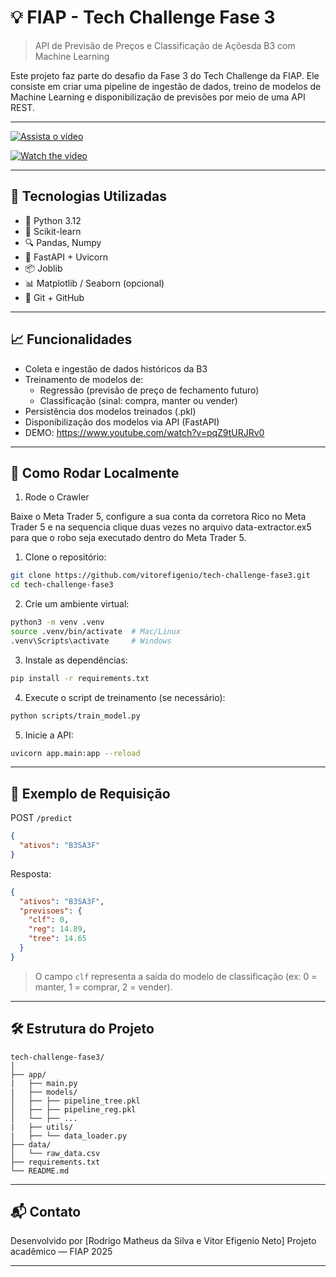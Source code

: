 # 💡 FIAP - Tech Challenge Fase 3  
> API de Previsão de Preços e Classificação de Açõesda B3 com Machine Learning  

Este projeto faz parte do desafio da Fase 3 do Tech Challenge da FIAP. Ele consiste em criar uma pipeline de ingestão de dados, treino de modelos de Machine Learning e disponibilização de previsões por meio de uma API REST.

---

[![Assista o vídeo](https://img.youtube.com/vi/pqZ9tURJRv0/maxresdefault.jpg)](https://www.youtube.com/watch?v=pqZ9tURJRv0)

[![Watch the video](https://img.youtube.com/vi/dQw4w9WgXcQ/maxresdefault.jpg)](https://www.youtube.com/watch?v=dQw4w9WgXcQ)

---

## 🔧 Tecnologias Utilizadas

- 🐍 Python 3.12  
- 🧪 Scikit-learn  
- 🔍 Pandas, Numpy  
- 🚀 FastAPI + Uvicorn  
- 📦 Joblib  
- 📊 Matplotlib / Seaborn (opcional)  
- 🐙 Git + GitHub  

---

## 📈 Funcionalidades

- Coleta e ingestão de dados históricos da B3
- Treinamento de modelos de:
  - Regressão (previsão de preço de fechamento futuro)
  - Classificação (sinal: compra, manter ou vender)
- Persistência dos modelos treinados (.pkl)
- Disponibilização dos modelos via API (FastAPI)
- DEMO: https://www.youtube.com/watch?v=pqZ9tURJRv0

---

## 🚀 Como Rodar Localmente

1. Rode o Crawler

Baixe o Meta Trader 5, configure a sua conta da corretora Rico no Meta Trader 5 e na sequencia clique duas vezes no arquivo data-extractor.ex5 para que o robo seja executado dentro do Meta Trader 5.

1. Clone o repositório:

```bash
git clone https://github.com/vitorefigenio/tech-challenge-fase3.git
cd tech-challenge-fase3
```

2. Crie um ambiente virtual:

```bash
python3 -m venv .venv
source .venv/bin/activate  # Mac/Linux
.venv\Scripts\activate     # Windows
```

3. Instale as dependências:

```bash
pip install -r requirements.txt
```

4. Execute o script de treinamento (se necessário):

```bash
python scripts/train_model.py
```

5. Inicie a API:

```bash
uvicorn app.main:app --reload
```

---

## 🧪 Exemplo de Requisição

POST `/predict`

```json
{
  "ativos": "B3SA3F"
}
```

Resposta:

```json
{
  "ativos": "B3SA3F",
  "previsoes": {
    "clf": 0,
    "reg": 14.89,
    "tree": 14.65
  }
}
```

> O campo `clf` representa a saída do modelo de classificação (ex: 0 = manter, 1 = comprar, 2 = vender).

---

## 🛠 Estrutura do Projeto

```
tech-challenge-fase3/
│
├── app/
|   ├── main.py
|   ├── models/
│   ├── ├── pipeline_tree.pkl
│   ├── ├── pipeline_reg.pkl
│   └── ├── ...
|   ├── utils/
|   ├── └── data_loader.py
├── data/
│   └── raw_data.csv
├── requirements.txt
└── README.md
```

---

## 📬 Contato

Desenvolvido por [Rodrigo Matheus da Silva e Vitor Efigenio Neto]
Projeto acadêmico — FIAP 2025  

---
